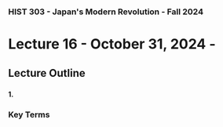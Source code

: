 ### HIST 303 - Japan's Modern Revolution - Fall 2024

[//]: <> (use `gqap` to force wrap text)
[//]: <> (use `:noa w` to save without autoformatting)

# Lecture 16 - October 31, 2024 -

## Lecture Outline

###

#### 1.

### Key Terms
